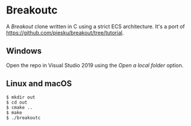 # Breakoutc

A _Breakout_ clone written in C using a strict ECS architecture. It's a port of
https://github.com/piesku/breakout/tree/tutorial.

## Windows

Open the repo in Visual Studio 2019 using the _Open a local folder_ option.

## Linux and macOS

    $ mkdir out
    $ cd out
    $ cmake ..
    $ make
    $ ./breakoutc
